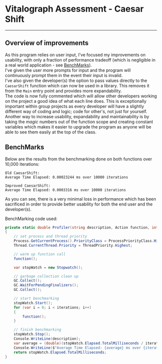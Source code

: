 # Vitalograph Assessment - Caesar Shift
-----

## Overview of improvements
As this program relies on user input, I've focused my improvements on usability, with only a fraction of performance tradeoff (which is negligible in a real world application - see [BenchMarks](#benchmarks)).  
I've given the user more prompts for input and the program will continuously prompt them in the event their input is invalid.  
I've also given the developer(s) the option to pass values directly to the `CaesarShift` function which can now be used in a library. This removes it from the `Main` entry point and provides more expandability.  
The code is now fully commented which will allow other developers working on the project a good idea of what each line does. This is exceptionally important within group projects as every developer will have a slightly different way of coding and logic; code for other's, not just for yourself.  
Another way to increase usability, expandability and maintainability is by taking the *magic* numbers out of the function scope and creating constant variables which makes it easier to upgrade the program as anyone will be able to see them easily at the top of the class.  

## BenchMarks
Below are the results from the benchmarking done on both functions over 10,000 iterations:
```
Old CaesarShift:
Average Time Elapsed: 0.00023244 ms over 10000 iterations

Improved CaesarShift:
Average Time Elapsed: 0.0003316 ms over 10000 iterations
```
As you can see, there is a very minimal loss in performance which has been sacrificed in order to provide better usability for both the end user and the developer(s).

BenchMarking code used:
```cs
private static double Profiler(string description, Action function, int iterations = 10000)
{
	// set process and thread priority
	Process.GetCurrentProcess().PriorityClass = ProcessPriorityClass.High;
	Thread.CurrentThread.Priority = ThreadPriority.Highest;

	// warm up function call
	function();

	var stopWatch = new Stopwatch();

	// garbage collection clean up
	GC.Collect();
	GC.WaitForPendingFinalizers();
	GC.Collect();

	// start benchmarking
	stopWatch.Start();
	for (var i = 0; i < iterations; i++)
	{
		function();
	}

	// finish benchmarking
	stopWatch.Stop();
	Console.WriteLine(description);
	var average = (double)(stopWatch.Elapsed.TotalMilliseconds / iterations);
	Console.WriteLine($"Average Time Elapsed: {average} ms over {iterations} iterations");
	return stopWatch.Elapsed.TotalMilliseconds;
}
```